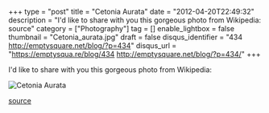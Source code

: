 +++
type = "post"
title = "Cetonia Aurata"
date = "2012-04-20T22:49:32"
description = "I'd like to share with you this gorgeous photo from Wikipedia: source"
category = ["Photography"]
tag = []
enable_lightbox = false
thumbnail = "Cetonia_aurata.jpg"
draft = false
disqus_identifier = "434 http://emptysquare.net/blog/?p=434"
disqus_url = "https://emptysqua.re/blog/434 http://emptysquare.net/blog/?p=434/"
+++

<p>I'd like to share with you this gorgeous photo from Wikipedia:</p>
<p><img style="display:block; margin-left:auto; margin-right:auto;" src="Cetonia_aurata.jpg" title="Cetonia Aurata" /></p>
<p><a href="http://en.wikipedia.org/wiki/File:Cetonia_aurata_take_off_composition_05172009.jpg">source</a></p>
